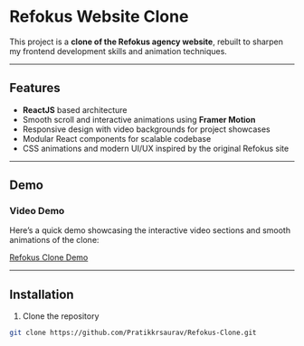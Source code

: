 # Refokus Website Clone

This project is a **clone of the Refokus agency website**, rebuilt to sharpen my frontend development skills and animation techniques.

---

## Features

- **ReactJS** based architecture  
- Smooth scroll and interactive animations using **Framer Motion**  
- Responsive design with video backgrounds for project showcases  
- Modular React components for scalable codebase  
- CSS animations and modern UI/UX inspired by the original Refokus site  

---

## Demo

### Video Demo

Here’s a quick demo showcasing the interactive video sections and smooth animations of the clone:

[Refokus Clone Demo](./src/assets/demo.gif)


---

## Installation

1. Clone the repository  
```bash
git clone https://github.com/Pratikkrsaurav/Refokus-Clone.git
